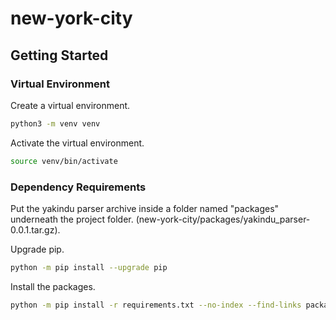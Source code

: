 # new-york-city

## Getting Started

### Virtual Environment
Create a virtual environment.

```bash
python3 -m venv venv
```
Activate the virtual environment.
```bash
source venv/bin/activate
```

### Dependency Requirements

Put the yakindu parser archive inside a folder named "packages" underneath the project folder. (new-york-city/packages/yakindu_parser-0.0.1.tar.gz).

Upgrade pip.
```bash
python -m pip install --upgrade pip
```
Install the packages.
```bash
python -m pip install -r requirements.txt --no-index --find-links packages/yakindu_parser-0.0.1.tar.gz
```
